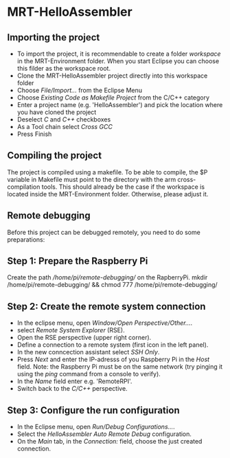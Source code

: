 # MRT-HelloAssembler

## Importing the project
  - To import the project, it is recommendable to create a folder *workspace* in the MRT-Environment folder. When you start Eclipse you can choose this filder as the workspace root.
  - Clone the MRT-HelloAssembler project directly into this workspace folder
  - Choose *File/Import...* from the Eclipse Menu
  - Choose *Existing Code as Makefile Project* from the C/C++ category
  - Enter a project name (e.g. 'HelloAssembler') and pick the location where you have cloned the project
  - Deselect *C* and *C++* checkboxes
  - As a Tool chain select *Cross GCC*
  - Press Finish 

## Compiling the project

The project is compiled using a makefile. To be able to compile, the $P variable in Makefile must point to the directory with the arm cross-compilation tools. This should already be the case if the workspace is located inside the MRT-Environment folder. Otherwise, please adjust it. 

## Remote debugging
Before this project can be debugged remotely, you need to do some preparations:

## Step 1: Prepare the Raspberry Pi

Create the path */home/pi/remote-debugging/* on the RapberryPi.
     mkdir /home/pi/remote-debugging/ && chmod 777 /home/pi/remote-debugging/
     
## Step 2: Create the remote system connection

  - In the eclipse menu, open *Window/Open Perspective/Other...*.
  - select *Remote System Explorer* (RSE).
  - Open the RSE perspective (upper right corner).
  - Define a connection to a remote system (first icon in the left panel).
  - In the new conncection assistant select *SSH Only*.
  - Press *Next* and enter the IP-adresss of you Raspberry Pi in the *Host* field. Note: the Raspberry Pi must be on the same network (try pinging it using the *ping* command from a console to verify).
  - In the *Name* field enter e.g. 'RemoteRPI'.
  - Switch back to the *C/C++* perspective.
    
## Step 3: Configure the run configuration
  - In the Eclipse menu, open *Run/Debug Configurations...*.
  - Select the *HelloAssembler Auto Remote Debug* configuration.
  - On the *Main* tab, in the *Connection:* field, choose the just created connection.
